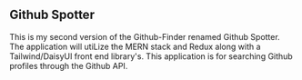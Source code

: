 ## Github Spotter

This is my second version of the Github-Finder renamed Github Spotter. The application will utiLize the MERN stack and Redux along with a Tailwind/DaisyUI front end library's. This application is for searching Github profiles through the Github API.